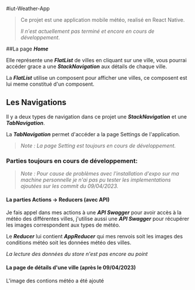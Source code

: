 
#iut-Weather-App

>Ce projet est une application mobile météo, realisé en React Native. 
>
>*Il n'est actuellement pas terminé et encore en cours de développement*.

##La page ***Home***

Elle représente une ***FlatList*** de villes en cliquant sur une ville, vous pourrai accéder grace a une ***StackNavigation*** aux détails de chaque ville.  

La ***FlatList*** utilise un composent pour afficher une villes, ce composent est lui meme constitué d'un composent.

## Les Navigations

Il y a deux types de navigation dans ce projet une ***StackNavigation*** et une ***TabNavigation***.

La ***TabNavigation*** permet d'accéder a la page Settings de l'application. 

>*Note : La page Setting est toujours en cours de développement.*

### Parties toujours en cours de développement:

>*Note : Pour cause de problèmes avec l'installation d'expo sur ma machine personnelle je n'ai pas pu tester les implementations ajoutées sur les commit du 09/04/2023.*

#### La parties Actions -> Reducers (avec API)

Je fais appel dans mes actions à une ***API Swagger*** pour avoir accès à la météo des différentes villes, j'utilise aussi une ***API Swagger*** pour récupérer les images correspondent aux types de météo.

Le ***Reducer*** lui contient ***AppReducer*** qui mes renvois soit les images des conditions météo soit les données météo des villes. 

*La lecture des données du store n'est pas encore au point*

#### La page de détails d'une ville (après le 09/04/2023)

L'image des contions météo a été ajouté


